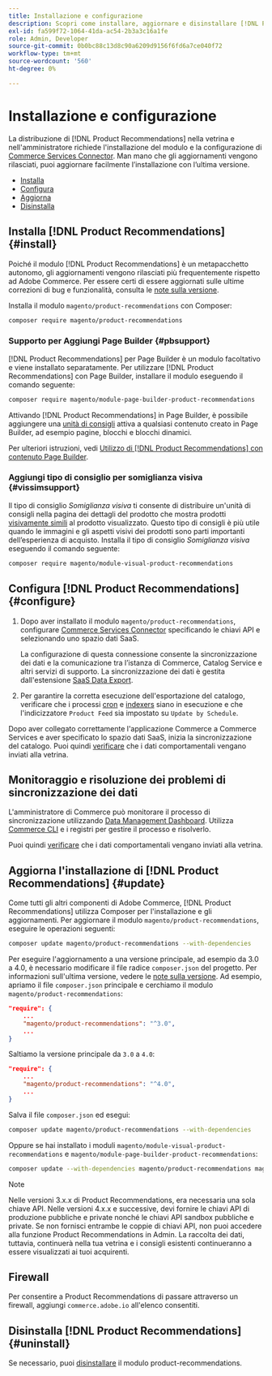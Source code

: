 ```yaml
---
title: Installazione e configurazione
description: Scopri come installare, aggiornare e disinstallare [!DNL Product Recommendations].
exl-id: fa599f72-1064-41da-ac54-2b3a3c16a1fe
role: Admin, Developer
source-git-commit: 0b0bc88c13d8c90a6209d9156f6fd6a7ce040f72
workflow-type: tm+mt
source-wordcount: '560'
ht-degree: 0%

---
```


# Installazione e configurazione

La distribuzione di [!DNL Product Recommendations] nella vetrina e nell&#39;amministratore richiede l&#39;installazione del modulo e la configurazione di [Commerce Services Connector](../landing/saas.md). Man mano che gli aggiornamenti vengono rilasciati, puoi aggiornare facilmente l’installazione con l’ultima versione.

- [Installa](#install)
- [Configura](#configure)
- [Aggiorna](#update)
- [Disinstalla](#uninstall)

## Installa [!DNL Product Recommendations] {#install}

Poiché il modulo [!DNL Product Recommendations] è un metapacchetto autonomo, gli aggiornamenti vengono rilasciati più frequentemente rispetto ad Adobe Commerce. Per essere certi di essere aggiornati sulle ultime correzioni di bug e funzionalità, consulta le [note sulla versione](release-notes.md).

Installa il modulo `magento/product-recommendations` con Composer:

```bash
composer require magento/product-recommendations
```

### Supporto per Aggiungi Page Builder {#pbsupport}

[!DNL Product Recommendations] per Page Builder è un modulo facoltativo e viene installato separatamente. Per utilizzare [!DNL Product Recommendations] con Page Builder, installare il modulo eseguendo il comando seguente:

```bash
composer require magento/module-page-builder-product-recommendations
```

Attivando [!DNL Product Recommendations] in Page Builder, è possibile aggiungere una [unità di consigli](https://experienceleague.adobe.com/docs/commerce-admin/page-builder/add-content/recommendations.html) attiva a qualsiasi contenuto creato in Page Builder, ad esempio pagine, blocchi e blocchi dinamici.

Per ulteriori istruzioni, vedi [Utilizzo di [!DNL Product Recommendations] con contenuto Page Builder](page-builder.md).

### Aggiungi tipo di consiglio per somiglianza visiva {#vissimsupport}

Il tipo di consiglio _Somiglianza visiva_ ti consente di distribuire un&#39;unità di consigli nella pagina dei dettagli del prodotto che mostra prodotti [visivamente simili](type.md#visualsim) al prodotto visualizzato. Questo tipo di consigli è più utile quando le immagini e gli aspetti visivi dei prodotti sono parti importanti dell’esperienza di acquisto. Installa il tipo di consiglio _Somiglianza visiva_ eseguendo il comando seguente:

```bash
composer require magento/module-visual-product-recommendations
```

## Configura [!DNL Product Recommendations] {#configure}

1. Dopo aver installato il modulo `magento/product-recommendations`, configurare [Commerce Services Connector](https://experienceleague.adobe.com/docs/commerce-admin/config/services/saas.html) specificando le chiavi API e selezionando uno spazio dati SaaS.

   La configurazione di questa connessione consente la sincronizzazione dei dati e la comunicazione tra l’istanza di Commerce, Catalog Service e altri servizi di supporto. La sincronizzazione dei dati è gestita dall&#39;estensione [SaaS Data Export](../data-export/overview.md).

1. Per garantire la corretta esecuzione dell&#39;esportazione del catalogo, verificare che i processi [cron](https://experienceleague.adobe.com/docs/commerce-operations/configuration-guide/cli/configure-cron-jobs.html) e [indexers](https://experienceleague.adobe.com/docs/commerce-operations/configuration-guide/cli/manage-indexers.html) siano in esecuzione e che l&#39;indicizzatore `Product Feed` sia impostato su `Update by Schedule`.

Dopo aver collegato correttamente l&#39;applicazione Commerce a Commerce Services e aver specificato lo spazio dati SaaS, inizia la sincronizzazione del catalogo. Puoi quindi [verificare](verify.md) che i dati comportamentali vengano inviati alla vetrina.

## Monitoraggio e risoluzione dei problemi di sincronizzazione dei dati

L&#39;amministratore di Commerce può monitorare il processo di sincronizzazione utilizzando [Data Management Dashboard](https://experienceleague.adobe.com/en/docs/commerce-admin/systems/data-transfer/data-dashboard). Utilizza [Commerce CLI](../data-export/data-export-cli-commands.md#troubleshooting) e i registri per gestire il processo e risolverlo.

Puoi quindi [verificare](verify.md) che i dati comportamentali vengano inviati alla vetrina.

## Aggiorna l&#39;installazione di [!DNL Product Recommendations] {#update}

Come tutti gli altri componenti di Adobe Commerce, [!DNL Product Recommendations] utilizza Composer per l&#39;installazione e gli aggiornamenti. Per aggiornare il modulo `magento/product-recommendations`, eseguire le operazioni seguenti:

```bash
composer update magento/product-recommendations --with-dependencies
```

Per eseguire l&#39;aggiornamento a una versione principale, ad esempio da 3.0 a 4.0, è necessario modificare il file radice `composer.json` del progetto. Per informazioni sull&#39;ultima versione, vedere le [note sulla versione](release-notes.md). Ad esempio, apriamo il file `composer.json` principale e cerchiamo il modulo `magento/product-recommendations`:

```json
"require": {
    ...
    "magento/product-recommendations": "^3.0",
    ...
}
```

Saltiamo la versione principale da `3.0` a `4.0`:

```json
"require": {
    ...
    "magento/product-recommendations": "^4.0",
    ...
}
```

Salva il file `composer.json` ed esegui:

```bash
composer update magento/product-recommendations --with-dependencies
```

Oppure se hai installato i moduli `magento/module-visual-product-recommendations` e `magento/module-page-builder-product-recommendations`:

```bash
composer update --with-dependencies magento/product-recommendations magento/module-visual-product-recommendations magento/module-page-builder-product-recommendations
```

>[!NOTE]
>
> Nelle versioni 3.x.x di Product Recommendations, era necessaria una sola chiave API. Nelle versioni 4.x.x e successive, devi fornire le chiavi API di produzione pubbliche e private nonché le chiavi API sandbox pubbliche e private. Se non fornisci entrambe le coppie di chiavi API, non puoi accedere alla funzione Product Recommendations in Admin. La raccolta dei dati, tuttavia, continuerà nella tua vetrina e i consigli esistenti continueranno a essere visualizzati ai tuoi acquirenti.

## Firewall

Per consentire a Product Recommendations di passare attraverso un firewall, aggiungi `commerce.adobe.io` all&#39;elenco consentiti.

## Disinstalla [!DNL Product Recommendations] {#uninstall}

Se necessario, puoi [disinstallare](https://experienceleague.adobe.com/docs/commerce-operations/installation-guide/tutorials/uninstall-modules.html) il modulo product-recommendations.
